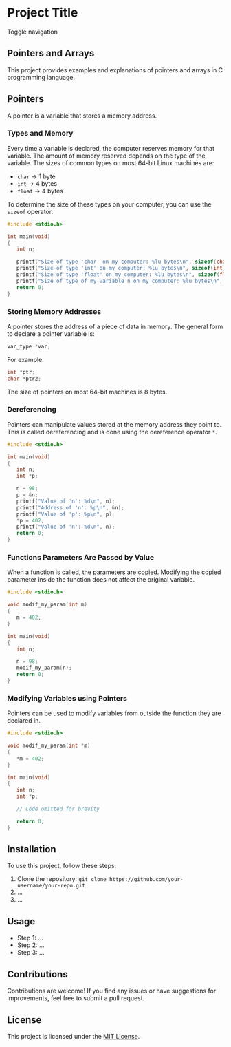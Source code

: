 # Project Title

Toggle navigation

## Pointers and Arrays

This project provides examples and explanations of pointers and arrays in C programming language.

## Pointers

A pointer is a variable that stores a memory address.

### Types and Memory

Every time a variable is declared, the computer reserves memory for that variable. The amount of memory reserved depends on the type of the variable. The sizes of common types on most 64-bit Linux machines are:

- `char` -> 1 byte
- `int` -> 4 bytes
- `float` -> 4 bytes

To determine the size of these types on your computer, you can use the `sizeof` operator.

```c
#include <stdio.h>

int main(void)
{
   int n; 

   printf("Size of type 'char' on my computer: %lu bytes\n", sizeof(char));
   printf("Size of type 'int' on my computer: %lu bytes\n", sizeof(int));
   printf("Size of type 'float' on my computer: %lu bytes\n", sizeof(float));
   printf("Size of type of my variable n on my computer: %lu bytes\n", sizeof(n));
   return 0;
}
```

### Storing Memory Addresses

A pointer stores the address of a piece of data in memory. The general form to declare a pointer variable is:

```c
var_type *var;
```

For example:

```c
int *ptr;
char *ptr2;
```

The size of pointers on most 64-bit machines is 8 bytes.

### Dereferencing

Pointers can manipulate values stored at the memory address they point to. This is called dereferencing and is done using the dereference operator `*`.

```c
#include <stdio.h>

int main(void)
{
   int n;
   int *p;

   n = 98;
   p = &n;
   printf("Value of 'n': %d\n", n);
   printf("Address of 'n': %p\n", &n);
   printf("Value of 'p': %p\n", p);
   *p = 402;
   printf("Value of 'n': %d\n", n);
   return 0;
}
```

### Functions Parameters Are Passed by Value

When a function is called, the parameters are copied. Modifying the copied parameter inside the function does not affect the original variable.

```c
#include <stdio.h>

void modif_my_param(int m)
{
   m = 402;
}

int main(void)
{
   int n;

   n = 98;
   modif_my_param(n);
   return 0;
}
```

### Modifying Variables using Pointers

Pointers can be used to modify variables from outside the function they are declared in.

```c
#include <stdio.h>

void modif_my_param(int *m)
{
   *m = 402;
}

int main(void)
{
   int n;
   int *p;

   // Code omitted for brevity

   return 0;
}
```

## Installation

To use this project, follow these steps:

1. Clone the repository: `git clone https://github.com/your-username/your-repo.git`
2. ...
3. ...

## Usage

- Step 1: ...
- Step 2: ...
- Step 3: ...

## Contributions

Contributions are welcome! If you find any issues or have suggestions for improvements, feel free to submit a pull request.

## License

This project is licensed under the [MIT License](https://opensource.org/licenses/MIT).
